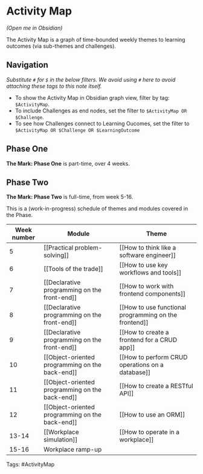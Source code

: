 # Activity Map
*(Open me in Obsidian)*

The Activity Map is a graph of time-bounded weekly themes to learning outcomes (via sub-themes and challenges).

## Navigation
*Substitute `#` for `$` in the below filters. We avoid using `#` here to avoid attaching these tags to this note itself.*

- To show the Activity Map in Obsidian graph view, filter by tag: `$ActivityMap`.
- To include Challenges as end nodes, set the filter to  `$ActivityMap OR $Challenge`.
- To see how Challenges connect to Learning Oucomes, set the filter to `$ActivityMap OR $Challenge OR $LearningOutcome`

## Phase One
**The Mark: Phase One** is part-time, over 4 weeks.

## Phase Two
**The Mark: Phase Two** is full-time, from week 5-16.

This is a (work-in-progress) schedule of themes and modules covered in the Phase.

| Week number | Module | Theme |
| --- | --- | --- |
| 5 | [[Practical problem-solving]] | [[How to think like a software engineer]] |
| 6 | [[Tools of the trade]] | [[How to use key workflows and tools]] |
| 7 | [[Declarative programming on the front-end]] | [[How to work with frontend components]] |
| 8 | [[Declarative programming on the front-end]] | [[How to use functional programming on the frontend]] |
| 9 | [[Declarative programming on the front-end]] | [[How to create a frontend for a CRUD app]] |
| 10 | [[Object-oriented programming on the back-end]] | [[How to perform CRUD operations on a database]] |
| 11 | [[Object-oriented programming on the back-end]] | [[How to create a RESTful API]] |
| 12 | [[Object-oriented programming on the back-end]] | [[How to use an ORM]] |
| 13-14 | [[Workplace simulation]] | [[How to operate in a workplace]] |
| 15-16 | Workplace ramp-up |  |

Tags: #ActivityMap 